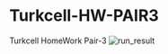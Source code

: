 # Turkcell-HW-PAIR3
Turkcell HomeWork Pair-3
![run_result](https://user-images.githubusercontent.com/36837237/226007359-969fe9c9-9088-4723-9343-9e9779f01553.png)
